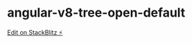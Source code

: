 # angular-v8-tree-open-default

[Edit on StackBlitz ⚡️](https://stackblitz.com/edit/angular-v8-tree-open-default)